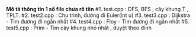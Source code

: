 **Mô tả thông tin 1 số file chưa rõ tên**
#1. test.cpp : DFS, BFS , cây khung T , TPLT.
#2. test2.cpp : Chu trình, đường đi Euler(int u)
#3. test3.cpp : Dijkstra - Tìm đường đi ngắn nhất
#4. test4.cpp : Floy - Tìm đường đi ngắn nhất
#5. test5.cpp : Prim - Tìm cây khung nhỏ nhất , duyệt theo đỉnh
